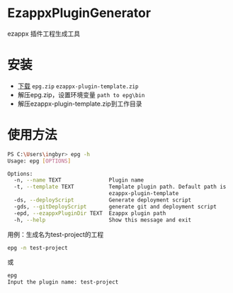 # EzappxPluginGenerator
ezappx 插件工程生成工具

# 安装
- [下载](https://github.com/ingbyr/ezappx-plugin-generator/releases) `epg.zip` `ezappx-plugin-template.zip`
- 解压epg.zip，设置环境变量 `path to epg\bin`
- 解压ezappx-plugin-template.zip到工作目录

# 使用方法
```bash
PS C:\Users\ingbyr> epg -h
Usage: epg [OPTIONS]

Options:
  -n, --name TEXT               Plugin name
  -t, --template TEXT           Template plugin path. Default path is
                                ezappx-plugin-template
  -ds, --deployScript           Generate deployment script
  -gds, --gitDeployScript       generate git and deployment script
  -epd, --ezappxPluginDir TEXT  Ezappx plugin path
  -h, --help                    Show this message and exit
```

用例：生成名为test-project的工程
```bash
epg -n test-project
```
或
```bash
epg
Input the plugin name: test-project
```